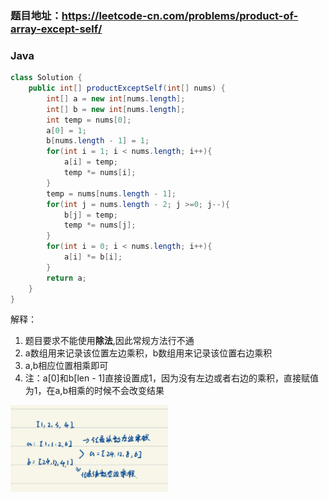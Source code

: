 ### 题目地址：https://leetcode-cn.com/problems/product-of-array-except-self/
### Java
``` java
class Solution {
    public int[] productExceptSelf(int[] nums) {
        int[] a = new int[nums.length];
        int[] b = new int[nums.length];
        int temp = nums[0];
        a[0] = 1;
        b[nums.length - 1] = 1;
        for(int i = 1; i < nums.length; i++){
            a[i] = temp;
            temp *= nums[i];
        }
        temp = nums[nums.length - 1];
        for(int j = nums.length - 2; j >=0; j--){
            b[j] = temp;
            temp *= nums[j];
        }
        for(int i = 0; i < nums.length; i++){
            a[i] *= b[i];
        }
        return a;
    }
}
```
解释：
1. 题目要求不能使用**除法**,因此常规方法行不通
2. a数组用来记录该位置左边乘积，b数组用来记录该位置右边乘积
3. a,b相应位置相乘即可
4. 注：a[0]和b[len - 1]直接设置成1，因为没有左边或者右边的乘积，直接赋值为1，在a,b相乘的时候不会改变结果

<img src="1593009258.05205.jpg?raw=true" width="50%" height="50%">